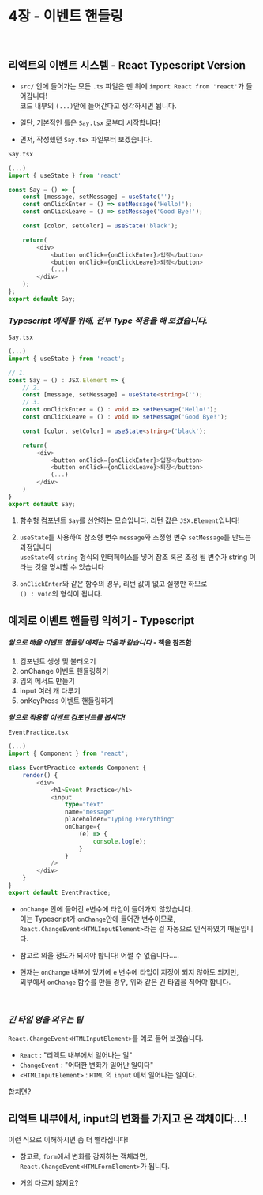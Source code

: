 # 4장 - 이벤트 핸들링

   <br/>

## 리액트의 이벤트 시스템 - React Typescript Version

* `src/` 안에 들어가는 모든 `.ts` 파일은 맨 위에 `import React from 'react'`가 들어갑니다!<br/>
코드 내부의 `(...)`안에 들어간다고 생각하시면 됩니다.

* 일단, 기본적인 틀은 `Say.tsx` 로부터 시작합니다!

* 먼저, 작성했던 `Say.tsx` 파일부터 보겠습니다.


`Say.tsx`
```typescript
(...)
import { useState } from 'react'

const Say = () => {
    const [message, setMessage] = useState('');
    const onClickEnter = () => setMessage('Hello!');
    const onClickLeave = () => setMessage('Good Bye!');

    const [color, setColor] = useState('black');

    return(
        <div>
            <button onClick={onClickEnter}>입장</button>
            <button onClick={onClickLeave}>퇴장</button>
            (...)
        </div>
    );
};
export default Say;
```

### ***Typescript 예제를 위해, 전부 Type 적용을 해 보겠습니다.***
`Say.tsx`
```typescript
(...)
import { useState } from 'react';

// 1.
const Say = () : JSX.Element => {
    // 2.
    const [message, setMessage] = useState<string>('');
    // 3.
    const onClickEnter = () : void => setMessage('Hello!');
    const onClickLeave = () : void => setMessage('Good Bye!');

    const [color, setColor] = useState<string>('black');

    return(
        <div>
            <button onClick={onClickEnter}>입장</button>
            <button onClick={onClickLeave}>퇴장</button>
            (...)
        </div>
    )
}
export default Say;
```

1. 함수형 컴포넌트 `Say`를 선언하는 모습입니다.
리턴 값은 `JSX.Element`입니다!

2. `useState`를 사용하여 참조형 변수 `message`와 조정형 변수 `setMessage`를 만드는 과정입니다<br/>
`useState`에 `string` 형식의 인터페이스를 넣어 참조 혹은 조정 될 변수가 string 이라는 것을 명시할 수 있습니다

3. `onClickEnter`와 같은 함수의 경우, 리턴 값이 없고 실행만 하므로<br/> `() : void`의 형식이 됩니다.

## 예제로 이벤트 핸들링 익히기 - Typescript

#### ***앞으로 배울 이벤트 핸들링 예제는 다음과 같습니다*** - 책을 참조함

1. 컴포넌트 생성 및 불러오기
2. onChange 이벤트 핸들링하기
3. 임의 메서드 만들기
4. input 여러 개 다루기
5. onKeyPress 이벤트 핸들링하기

***앞으로 적용할 이벤트 컴포넌트를 봅시다!***

`EventPractice.tsx`
```typescript
(...)
import { Component } from 'react';

class EventPractice extends Component {
    render() {
        <div>
            <h1>Event Practice</h1>
            <input
                type="text"
                name="message"
                placeholder="Typing Everything"
                onChange={
                    (e) => {
                        console.log(e);
                    }
                }
            />
        </div>
    }
}
export default EventPractice;
```
* `onChange` 안에 들어간 `e`변수에 타입이 들어가지 않았습니다.<br/>
이는 Typescript가 `onChange`안에 들어간 변수이므로,<br/> `React.ChangeEvent<HTMLInputElement>`라는 걸 자동으로 인식하였기 때문입니다.

* 참고로 외울 정도가 되셔야 합니다! 어쩔 수 없습니다.....

* 현재는 `onChange` 내부에 있기에 `e` 변수에 타입이 지정이 되지 않아도 되지만, <br/>
외부에서 `onChange` 함수를 만들 경우, 위와 같은 긴 타입을 적어야 합니다.

   <br/>

### ***긴 타입 명을 외우는 팁***

`React.ChangeEvent<HTMLInputElement>`를 예로 들어 보겠습니다.

* `React` : "리액트 내부에서 일어나는 일"
* `ChangeEvent` : "어떠한 변화가 일어난 일이다"
* `<HTMLInputElement>` : `HTML` 의 `input` 에서 일어나는 일이다.

합치면?<br/>

## 리액트 내부에서, input의 변화를 가지고 온 객체이다...!

이런 식으로 이해하시면 좀 더 빨라집니다!

* 참고로, `form`에서 변화를 감지하는 객체라면,<br/>
`React.ChangeEvent<HTMLFormElement>`가 됩니다.

* 거의 다르지 않지요?